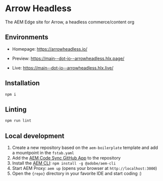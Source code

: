 # Arrow Headless

The AEM Edge site for Arrow, a headless commerce/content org

## Environments

- Homepage: https://arrowheadless.io/

- Preview: https://main--dot-io--arrowheadless.hlx.page/
- Live: https://main--dot-io--arrowheadless.hlx.live/

## Installation

```sh
npm i
```

## Linting

```sh
npm run lint
```

## Local development

1. Create a new repository based on the `aem-boilerplate` template and add a mountpoint in the `fstab.yaml`
1. Add the [AEM Code Sync GitHub App](https://github.com/apps/aem-code-sync) to the repository
1. Install the [AEM CLI](https://github.com/adobe/helix-cli): `npm install -g @adobe/aem-cli`
1. Start AEM Proxy: `aem up` (opens your browser at `http://localhost:3000`)
1. Open the `{repo}` directory in your favorite IDE and start coding :)
